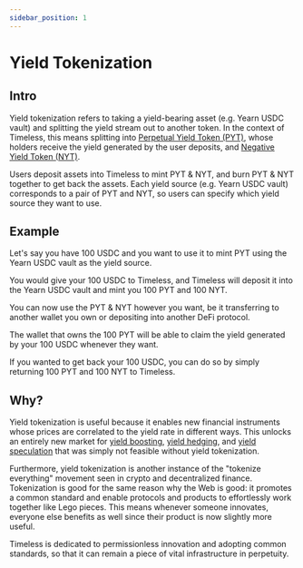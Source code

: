```yaml
---
sidebar_position: 1
---
```


# Yield Tokenization

## Intro

Yield tokenization refers to taking a yield-bearing asset (e.g. Yearn USDC vault) and splitting the yield stream out to another token. In the context of Timeless, this means splitting into [Perpetual Yield Token (PYT)](concepts/pyt), whose holders receive the yield generated by the user deposits, and [Negative Yield Token (NYT)](concepts/nyt).

Users deposit assets into Timeless to mint PYT & NYT, and burn PYT & NYT together to get back the assets. Each yield source (e.g. Yearn USDC vault) corresponds to a pair of PYT and NYT, so users can specify which yield source they want to use.

## Example

Let's say you have 100 USDC and you want to use it to mint PYT using the Yearn USDC vault as the yield source.

You would give your 100 USDC to Timeless, and Timeless will deposit it into the Yearn USDC vault and mint you 100 PYT and 100 NYT.

You can now use the PYT & NYT however you want, be it transferring to another wallet you own or depositing into another DeFi protocol.

The wallet that owns the 100 PYT will be able to claim the yield generated by your 100 USDC whenever they want.

If you wanted to get back your 100 USDC, you can do so by simply returning 100 PYT and 100 NYT to Timeless.

## Why?

Yield tokenization is useful because it enables new financial instruments whose prices are correlated to the yield rate in different ways. This unlocks an entirely new market for [yield boosting](concepts/yield-boosting), [yield hedging](concepts/yield-hedging), and [yield speculation](concepts/yield-speculation) that was simply not feasible without yield tokenization.

Furthermore, yield tokenization is another instance of the "tokenize everything" movement seen in crypto and decentralized finance. Tokenization is good for the same reason why the Web is good: it promotes a common standard and enable protocols and products to effortlessly work together like Lego pieces. This means whenever someone innovates, everyone else benefits as well since their product is now slightly more useful.

Timeless is dedicated to permissionless innovation and adopting common standards, so that it can remain a piece of vital infrastructure in perpetuity.
